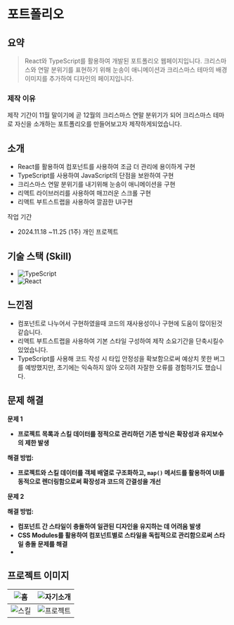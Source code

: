 # 포트폴리오
## 요약
>React와 TypeScript를 활용하여 개발된 포트폴리오 웹페이지입니다. 크리스마스와 연말 분위기를 표현하기 위해 눈송이 애니메이션과 크리스마스 테마의 배경 이미지를 추가하여 디자인의 페이지입니다.

### 제작 이유
제작 기간이 11월 말이기에 곧 12월의 크리스마스 연말 분위기가 되어 크리스마스 테마로
자신을 소개하는 포트폴리오를 만들어보고자 제작하게되었습니다.

## 소개
- React를 활용하여 컴포넌트를 사용하여 조금 더 관리에 용이하게 구현
- TypeScript를 사용하여 JavaScript의 단점을 보완하여 구현
- 크리스마스 연말 분위기를 내기위해 눈송이 애니메이션을 구현
- 리액트 라이브러리를 사용하여 매끄러운 스크롤 구현
- 리액트 부트스트랩을 사용하여 깔끔한 UI구현

작업 기간
- 2024.11.18 ~11.25 (1주)
개인 프로젝트

## 기술 스택 (Skill)
- ![TypeScript](https://img.shields.io/badge/TypeScript-007ACC?style=for-the-badge&logo=typescript&logoColor=white)
- ![React](https://img.shields.io/badge/React-61DAFB?style=for-the-badge&logo=react&logoColor=white)
## 느낀점
- 컴포넌트로 나누어서 구현하였을때 코드의 재사용성이나 구현에 도움이 많이된것 같습니다.
- 리액트 부트스트랩을 사용하여 기본 스타일 구성하여 제작 소요기간을 단축시킬수 있었습니다.
- TypeScript를 사용해 코드 작성 시 타입 안정성을 확보함으로써 예상치 못한 버그를 예방했지만, 초기에는 익숙하지 않아 오히려 자잘한 오류를 경험하기도 했습니다.

## 문제 해결
**문제 1**

- **프로젝트 목록과 스킬 데이터를 정적으로 관리하던 기존 방식은 확장성과 유지보수의  제한 발생**

**해결 방법:**

- **프로젝트와 스킬 데이터를 객체 배열로 구조화하고, `map()` 메서드를 활용하여 UI를 동적으로 렌더링함으로써 확장성과 코드의 간결성을 개선**

**문제 2**

**해결 방법:**

- **컴포넌트 간 스타일이 충돌하여 일관된 디자인을 유지하는 데 어려움 발생**
- **CSS Modules를 활용하여 컴포넌트별로 스타일을 독립적으로 관리함으로써 스타일 충돌 문제를 해결**
- 
## 프로젝트 이미지
| ![홈](https://github.com/user-attachments/assets/19c4dbe1-656c-4ed0-b6d2-27863f9936f9) |![자기소개](https://github.com/user-attachments/assets/53419df2-73b3-49bf-adcc-e59a6c76a067) |
|----------------------|---------------------|
|![스킬](https://github.com/user-attachments/assets/70ad3948-32c9-42f1-8409-f48dbfd9f246)| ![프로젝트](https://github.com/user-attachments/assets/3e90796d-cd00-45a5-8e0b-f24199409ae9)|
